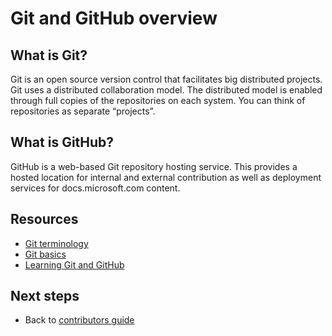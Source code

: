 # Git and GitHub overview

## What is Git?
Git is an open source version control that facilitates big distributed projects. Git uses a distributed collaboration model. The distributed model is enabled through full copies of the repositories on each system. You can think of repositories as separate “projects”.

## What is GitHub?
GitHub is a web-based Git repository hosting service.  This provides a hosted location for internal and external contribution as well as deployment services for docs.microsoft.com content. 

## Resources

- [Git terminology](https://help.github.com/articles/github-glossary)
- [Git basics](https://git-scm.com/book/en/v2/Getting-Started-Git-Basics)
- [Learning Git and GitHub](https://help.github.com/articles/good-resources-for-learning-git-and-github/)

## Next steps

- Back to [contributors guide](./readme.md)